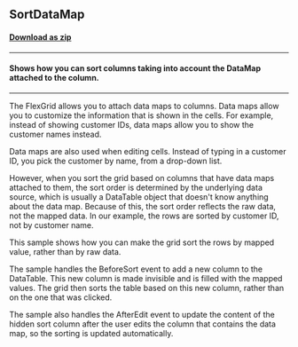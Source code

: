 ## SortDataMap
#### [Download as zip](https://grapecity.github.io/DownGit/#/home?url=https://github.com/GrapeCity/ComponentOne-WinForms-Samples/tree/master/NetFramework\FlexGrid\CS\SortDataMap\SortDataMap)
____
#### Shows how you can sort columns taking into account the DataMap attached to the column.
____
The FlexGrid allows you to attach data maps to columns. Data maps allow you to customize the information that is shown in the cells.
For example, instead of showing customer IDs, data maps allow you to show the customer names instead.

Data maps are also used when editing cells. Instead of typing in a customer ID, you pick the customer by name, from a drop-down list.

However, when you sort the grid based on columns that have data maps attached to them, the sort order is determined by the underlying data source,
which is usually a DataTable object that doesn't know anything about the data map.
Because of this, the sort order reflects the raw data, not the mapped data.
In our example, the rows are sorted by customer ID, not by customer name.

This sample shows how you can make the grid sort the rows by mapped value, rather than by raw data.

The sample handles the BeforeSort event to add a new column to the DataTable.
This new column is made invisible and is filled with the mapped values.
The grid then sorts the table based on this new column, rather than on the one that was clicked.

The sample also handles the AfterEdit event to update the content of the hidden sort column after the user edits the column that contains the data map, so the sorting is updated automatically.
